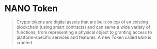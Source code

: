 # NANO Token
> Crypto tokens are digital assets that are built on top of an existing blockchain (using smart contracts) and can serve a wide variety of functions, from representing a physical object to granting access to platform-specific services and features. A new Token called `NANO` is craeted.